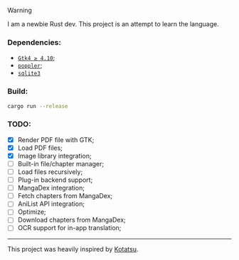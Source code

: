 > [!WARNING]
> I am a newbie Rust dev. This project is an attempt to learn the language.

### Dependencies:
- [`Gtk4 ≥ 4.10`](https://www.gtk.org/);
- [`poppler`](https://poppler.freedesktop.org/);
- [`sqlite3`](https://www.sqlite.org/)

### Build:
```bash
cargo run --release
```

### TODO:
- [X] Render PDF file with GTK;
- [X] Load PDF files;
- [X] Image library integration;
- [ ] Built-in file/chapter manager;
- [ ] Load files recursively;
- [ ] Plug-in backend support;
- [ ] MangaDex integration;
- [ ] Fetch chapters from MangaDex;
- [ ] AniList API integration;
- [ ] Optimize;
- [ ] Download chapters from MangaDex;
- [ ] OCR support for in-app translation;

-- --
This project was heavily inspired by [Kotatsu](https://kotatsu.app/).

